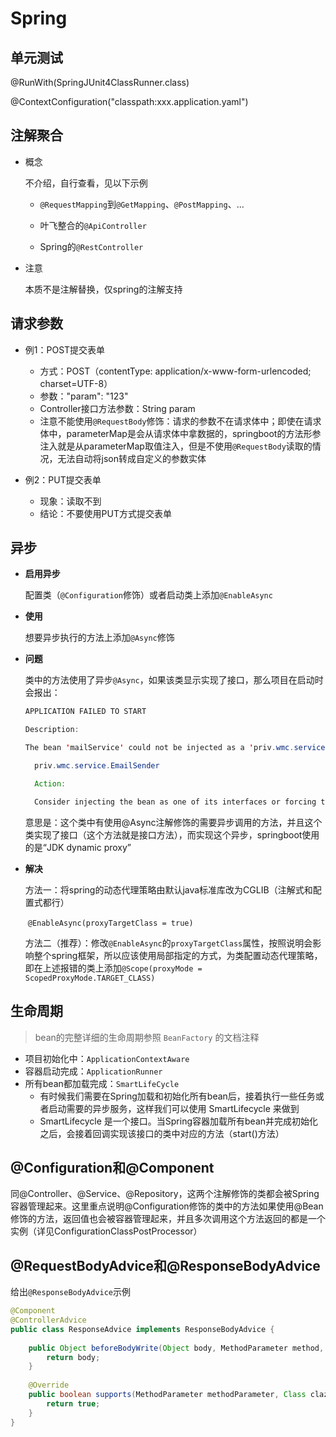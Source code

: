 # Spring

## 单元测试

@RunWith(SpringJUnit4ClassRunner.class)

@ContextConfiguration("classpath:xxx.application.yaml")

## 注解聚合

- 概念

  不介绍，自行查看，见以下示例

  - `@RequestMapping`到`@GetMapping`、`@PostMapping`、...

  - 叶飞整合的`@ApiController`

  - Spring的`@RestController`

- 注意

  本质不是注解替换，仅spring的注解支持

## 请求参数

- 例1：POST提交表单
  - 方式：POST（contentType: application/x-www-form-urlencoded; charset=UTF-8）
  - 参数："param": "123"
  - Controller接口方法参数：String param
  - 注意不能使用`@RequestBody`修饰：请求的参数不在请求体中；即使在请求体中，parameterMap是会从请求体中拿数据的，springboot的方法形参注入就是从parameterMap取值注入，但是不使用`@RequestBody`读取的情况，无法自动将json转成自定义的参数实体

- 例2：PUT提交表单
  - 现象：读取不到
  - 结论：不要使用PUT方式提交表单

## 异步

- **启用异步**

  配置类（`@Configuration`修饰）或者启动类上添加`@EnableAsync`

- **使用**

  想要异步执行的方法上添加`@Async`修饰

- **问题**

  类中的方法使用了异步`@Async`，如果该类显示实现了接口，那么项目在启动时会报出：

  ```java
  APPLICATION FAILED TO START
  
  Description:
  
  The bean 'mailService' could not be injected as a 'priv.wmc.service.MailService' because it is a JDK dynamic proxy that implements:
  
    priv.wmc.service.EmailSender
  
    Action:
  
    Consider injecting the bean as one of its interfaces or forcing the use of CGLib-based proxies by setting proxyTargetClass=true on @EnableAsync and/or @EnableCaching.
  ```

  意思是：这个类中有使用@Async注解修饰的需要异步调用的方法，并且这个类实现了接口（这个方法就是接口方法），而实现这个异步，springboot使用的是“JDK dynamic proxy”

- **解决**

  方法一：将spring的动态代理策略由默认java标准库改为CGLIB（注解式和配置式都行）

  ​	`@EnableAsync(proxyTargetClass = true)`

  方法二（推荐）：修改`@EnableAsync`的`proxyTargetClass`属性，按照说明会影响整个spring框架，所以应该使用局部指定的方式，为类配置动态代理策略，即在上述报错的类上添加`@Scope(proxyMode = ScopedProxyMode.TARGET_CLASS)`

## 生命周期

>  bean的完整详细的生命周期参照 `BeanFactory` 的文档注释

- 项目初始化中：`ApplicationContextAware`
- 容器启动完成：`ApplicationRunner`
- 所有bean都加载完成：`SmartLifeCycle`
  - 有时候我们需要在Spring加载和初始化所有bean后，接着执行一些任务或者启动需要的异步服务，这样我们可以使用 SmartLifecycle 来做到
  - SmartLifecycle 是一个接口。当Spring容器加载所有bean并完成初始化之后，会接着回调实现该接口的类中对应的方法（start()方法）

## @Configuration和@Component

同@Controller、@Service、@Repository，这两个注解修饰的类都会被Spring容器管理起来。这里重点说明@Configuration修饰的类中的方法如果使用@Bean修饰的方法，返回值也会被容器管理起来，并且多次调用这个方法返回的都是一个实例（详见ConfigurationClassPostProcessor）

## @RequestBodyAdvice和@ResponseBodyAdvice

给出`@ResponseBodyAdvice`示例

```java
@Component
@ControllerAdvice
public class ResponseAdvice implements ResponseBodyAdvice {
    
    public Object beforeBodyWrite(Object body, MethodParameter method, MediaType mediaType, Class clazz, ServerHttpRequest request, ServerHttpResponse response) {
        return body;
    }
    
    @Override
    public boolean supports(MethodParameter methodParameter, Class clazz) {
        return true;
    }
}
```

